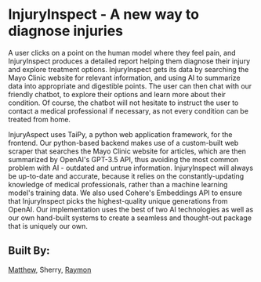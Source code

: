 # InjuryInspect - A new way to diagnose injuries

A user clicks on a point on the human model where they feel pain, and InjuryInspect produces a detailed report helping them diagnose their injury and explore treatment options. InjuryInspect gets its data by searching the Mayo Clinic website for relevant information, and using AI to summarize data into appropriate and digestible points. The user can then chat with our friendly chatbot, to explore their options and learn more about their condition. Of course, the chatbot will not hesitate to instruct the user to contact a medical professional if necessary, as not every condition can be treated from home. 

InjuryAspect uses TaiPy, a python web application framework, for the frontend. Our python-based backend makes use of a custom-built web scraper that searches the Mayo Clinic website for articles, which are then summarized by OpenAI's GPT-3.5 API, thus avoiding the most common problem with AI - outdated and untrue information. InjuryInspect will always be up-to-date and accurate, because it relies on the constantly-updating knowledge of medical professionals, rather than a machine learning model's training data. We also used Cohere's Embeddings API to ensure that InjuryInspect picks the highest-quality unique generations from OpenAI. Our implementation uses the best of two AI technologies as well as our own hand-built systems to create a seamless and thought-out package that is uniquely our own.

## Built By:
[Matthew](https://github.com/mattshrew), Sherry, [Raymon](https://github.com/raydrost)
